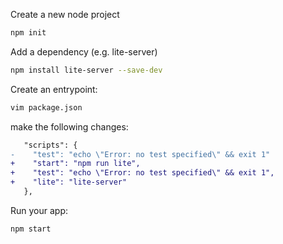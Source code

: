 Create a new node project
```bash
npm init
```
Add a dependency (e.g. lite-server)
```bash
npm install lite-server --save-dev
```
Create an entrypoint:
```bash
vim package.json
```
make the following changes:
```diff
   "scripts": {
-    "test": "echo \"Error: no test specified\" && exit 1"
+    "start": "npm run lite",
+    "test": "echo \"Error: no test specified\" && exit 1",
+    "lite": "lite-server"
   },
```
Run your app:
```bash
npm start
```
